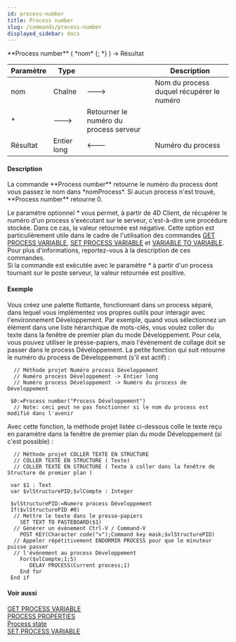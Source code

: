 ```yaml
---
id: process-number
title: Process number
slug: /commands/process-number
displayed_sidebar: docs
---
```


<!--REF #_command_.Process number.Syntax-->**Process number** ( *nom* {; *} ) -> Résultat<!-- END REF-->
<!--REF #_command_.Process number.Params-->
| Paramètre | Type |  | Description |
| --- | --- | --- | --- |
| nom | Chaîne | &#x1F852; | Nom du process duquel récupérer le numéro |
| * | &#x1F852; | Retourner le numéro du process serveur |
| Résultat | Entier long | &#x1F850; | Numéro du process |

<!-- END REF-->

#### Description 

<!--REF #_command_.Process number.Summary-->La commande **Process number** retourne le numéro du process dont vous passez le nom dans *nomProcess*.<!-- END REF--> Si aucun process n'est trouvé, **Process number** retourne 0.

Le paramètre optionnel *\** vous permet, à partir de 4D Client, de récupérer le numéro d'un process s'exécutant sur le serveur, c'est-à-dire une procédure stockée. Dans ce cas, la valeur retournée est négative. Cette option est particulièrement utile dans le cadre de l'utilisation des commandes [GET PROCESS VARIABLE](get-process-variable.md), [SET PROCESS VARIABLE](set-process-variable.md) et [VARIABLE TO VARIABLE](variable-to-variable.md). Pour plus d'informations, reportez-vous à la description de ces commandes.  
Si la commande est exécutée avec le paramètre *\** à partir d'un process tournant sur le poste serveur, la valeur retournée est positive.

#### Exemple 

Vous créez une palette flottante, fonctionnant dans un process séparé, dans lequel vous implémentez vos propres outils pour interagir avec l'environnement Développement. Par exemple, quand vous sélectionnez un élément dans une liste hérarchique de mots-clés, vous voulez coller du texte dans la fenêtre de premier plan du mode Développement. Pour cela, vous pouvez utiliser le presse-papiers, mais l'événement de collage doit se passer dans le process Développement. La petite fonction qui suit retourne le numéro du process de Développement (s'il est actif) :

```4d
  // Méthode projet Numéro process Développement
  // Numéro process Développement -> Entier long
  // Numéro process Développement -> Numéro du process de Développement
 
 $0:=Process number("Process Développement")
  // Note: ceci peut ne pas fonctionner si le nom du process est modifié dans l'avenir
```

Avec cette fonction, la méthode projet listée ci-dessous colle le texte reçu en paramètre dans la fenêtre de premier plan du mode Développement (si c'est possible) :

```4d
  // Méthode projet COLLER TEXTE EN STRUCTURE
  // COLLER TEXTE EN STRUCTURE ( Texte)
  // COLLER TEXTE EN STRUCTURE ( Texte à coller dans la fenêtre de Structure de premier plan )
 
 var $1 : Text
 var $vlStructurePID;$vlCompte : Integer
 
 $vlStructurePID:=Numero process Développement
 If($vlStructurePID #0)
  // Mettre le texte dans le presse-papiers
    SET TEXT TO PASTEBOARD($1)
  // Générer un événement Ctrl-V / Command-V
    POST KEY(Character code("v");Command key mask;$vlStructurePID)
  // Appeler répétitivement ENDORMIR PROCESS pour que le minuteur puisse passer
  // l'événement au process Développement
    For($vlCompte;1;5)
       DELAY PROCESS(Current process;1)
    End for
 End if
```

#### Voir aussi 

[GET PROCESS VARIABLE](get-process-variable.md)  
[PROCESS PROPERTIES](process-properties.md)  
[Process state](process-state.md)  
[SET PROCESS VARIABLE](set-process-variable.md)  